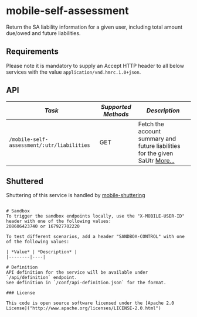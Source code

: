 mobile-self-assessment
=============================================

Return the SA liability information for a given user, including total amount due/owed and future liabilities.

Requirements
------------

Please note it is mandatory to supply an Accept HTTP header to all below services with the value ```application/vnd.hmrc.1.0+json```.

API
---

| *Task* | *Supported Methods* | *Description* |
|--------|----|----|
| ```/mobile-self-assessment/:utr/liabilities``` | GET | Fetch the account summary and future liabilities for the given SaUtr [More...](docs/summary.md)|

Shuttered
---------
Shuttering of this service is handled by [mobile-shuttering](https://github.com/hmrc/mobile-shuttering)
```

# Sandbox
To trigger the sandbox endpoints locally, use the "X-MOBILE-USER-ID" header with one of the following values:
208606423740 or 167927702220

To test different scenarios, add a header "SANDBOX-CONTROL" with one of the following values:

| *Value* | *Description* |
|--------|----|

# Definition
API definition for the service will be available under `/api/definition` endpoint.
See definition in `/conf/api-definition.json` for the format.

### License

This code is open source software licensed under the [Apache 2.0 License]("http://www.apache.org/licenses/LICENSE-2.0.html")